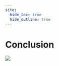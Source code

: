 ```yaml
---
site:
  hide_toc: true
  hide_outline: true
---
```




# Conclusion

![](#important:conclusion-history-of)
